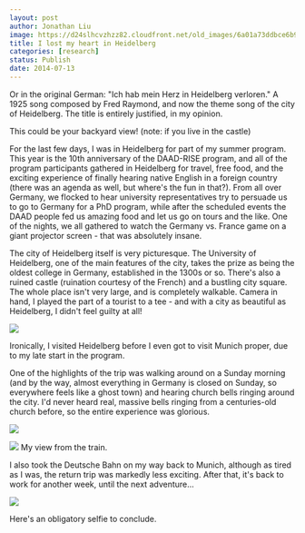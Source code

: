 ```yaml
---
layout: post
author: Jonathan Liu
image: https://d24slhcvzhzz82.cloudfront.net/old_images/6a01a73ddbce6b970d01a73de8193d970d-pi.jpg
title: I lost my heart in Heidelberg 
categories: [research]
status: Publish
date: 2014-07-13
---
```



Or in the original German: "Ich hab mein Herz in Heidelberg verloren." A 1925 song composed by Fred Raymond, and now the theme song of the city of Heidelberg. The title is entirely justified, in my opinion.

This could be your backyard view! (note: if you live in the castle)

For the last few days, I was in Heidelberg for part of my summer program. This year is the 10th anniversary of the DAAD-RISE program, and all of the program participants gathered in Heidelberg for travel, free food, and the exciting experience of finally hearing native English in a foreign country (there was an agenda as well, but where's the fun in that?). From all over Germany, we flocked to hear university representatives try to persuade us to go to Germany for a PhD program, while after the scheduled events the DAAD people fed us amazing food and let us go on tours and the like. One of the nights, we all gathered to watch the Germany vs. France game on a giant projector screen - that was absolutely insane.

The city of Heidelberg itself is very picturesque. The University of Heidelberg, one of the main features of the city, takes the prize as being the oldest college in Germany, established in the 1300s or so. There's also a ruined castle (ruination courtesy of the French) and a bustling city square. The whole place isn't very large, and is completely walkable. Camera in hand, I played the part of a tourist to a tee - and with a city as beautiful as Heidelberg, I didn't feel guilty at all!

![](https://d24slhcvzhzz82.cloudfront.net/old_images/6a01a73ddbce6b970d01a511dcc76b970c-pi.jpg)

Ironically, I visited Heidelberg before I even got to visit Munich proper, due to my late start in the program.

One of the highlights of the trip was walking around on a Sunday morning (and by the way, almost everything in Germany is closed on Sunday, so everywhere feels like a ghost town) and hearing church bells ringing around the city. I'd never heard real, massive bells ringing from a centuries-old church before, so the entire experience was glorious.


![](https://d24slhcvzhzz82.cloudfront.net/old_images/caltech_as_it_happens/6a0105349b8251970b01a511dcc250970c.jpg)


![](https://d24slhcvzhzz82.cloudfront.net/old_images/6a01a73ddbce6b970d01a511dcc659970c-pi.jpg)
My view from the train.

I also took the Deutsche Bahn on my way back to Munich, although as tired as I was, the return trip was markedly less exciting. After that, it's back to work for another week, until the next adventure...


![](https://d24slhcvzhzz82.cloudfront.net/old_images/6a01a73ddbce6b970d01a3fd2d2247970b-pi.jpg)

Here's an obligatory selfie to conclude.

